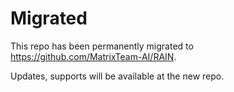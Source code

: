# Migrated

This repo has been permanently migrated to https://github.com/MatrixTeam-AI/RAIN.

Updates, supports will be available at the new repo.
